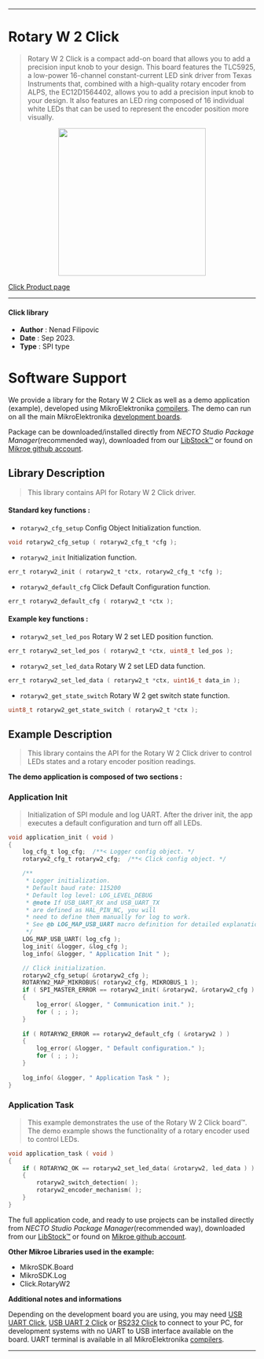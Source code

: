 
---
# Rotary W 2 Click

> Rotary W 2 Click is a compact add-on board that allows you to add a precision input knob to your design. This board features the TLC5925, a low-power 16-channel constant-current LED sink driver from Texas Instruments that, combined with a high-quality rotary encoder from ALPS, the EC12D1564402, allows you to add a precision input knob to your design. It also features an LED ring composed of 16 individual white LEDs that can be used to represent the encoder position more visually.

<p align="center">
  <img src="https://download.mikroe.com/images/click_for_ide/rotaryw2_click.png" height=300px>
</p>

[Click Product page](https://www.mikroe.com/rotary-w-2-click)

---


#### Click library

- **Author**        : Nenad Filipovic
- **Date**          : Sep 2023.
- **Type**          : SPI type


# Software Support

We provide a library for the Rotary W 2 Click
as well as a demo application (example), developed using MikroElektronika
[compilers](https://www.mikroe.com/necto-studio).
The demo can run on all the main MikroElektronika [development boards](https://www.mikroe.com/development-boards).

Package can be downloaded/installed directly from *NECTO Studio Package Manager*(recommended way), downloaded from our [LibStock&trade;](https://libstock.mikroe.com) or found on [Mikroe github account](https://github.com/MikroElektronika/mikrosdk_click_v2/tree/master/clicks).

## Library Description

> This library contains API for Rotary W 2 Click driver.

#### Standard key functions :

- `rotaryw2_cfg_setup` Config Object Initialization function.
```c
void rotaryw2_cfg_setup ( rotaryw2_cfg_t *cfg );
```

- `rotaryw2_init` Initialization function.
```c
err_t rotaryw2_init ( rotaryw2_t *ctx, rotaryw2_cfg_t *cfg );
```

- `rotaryw2_default_cfg` Click Default Configuration function.
```c
err_t rotaryw2_default_cfg ( rotaryw2_t *ctx );
```

#### Example key functions :

- `rotaryw2_set_led_pos` Rotary W 2 set LED position function.
```c
err_t rotaryw2_set_led_pos ( rotaryw2_t *ctx, uint8_t led_pos );
```

- `rotaryw2_set_led_data` Rotary W 2 set LED data function.
```c
err_t rotaryw2_set_led_data ( rotaryw2_t *ctx, uint16_t data_in );
```

- `rotaryw2_get_state_switch` Rotary W 2 get switch state function.
```c
uint8_t rotaryw2_get_state_switch ( rotaryw2_t *ctx );
```

## Example Description

> This library contains the API for the Rotary W 2 Click driver 
> to control LEDs states and a rotary encoder position readings.

**The demo application is composed of two sections :**

### Application Init

> Initialization of SPI module and log UART.
> After the driver init, the app executes a default configuration and turn off all LEDs.

```c
void application_init ( void )
{
    log_cfg_t log_cfg;  /**< Logger config object. */
    rotaryw2_cfg_t rotaryw2_cfg;  /**< Click config object. */

    /** 
     * Logger initialization.
     * Default baud rate: 115200
     * Default log level: LOG_LEVEL_DEBUG
     * @note If USB_UART_RX and USB_UART_TX 
     * are defined as HAL_PIN_NC, you will 
     * need to define them manually for log to work. 
     * See @b LOG_MAP_USB_UART macro definition for detailed explanation.
     */
    LOG_MAP_USB_UART( log_cfg );
    log_init( &logger, &log_cfg );
    log_info( &logger, " Application Init " );

    // Click initialization.
    rotaryw2_cfg_setup( &rotaryw2_cfg );
    ROTARYW2_MAP_MIKROBUS( rotaryw2_cfg, MIKROBUS_1 );
    if ( SPI_MASTER_ERROR == rotaryw2_init( &rotaryw2, &rotaryw2_cfg ) )
    {
        log_error( &logger, " Communication init." );
        for ( ; ; );
    }
    
    if ( ROTARYW2_ERROR == rotaryw2_default_cfg ( &rotaryw2 ) )
    {
        log_error( &logger, " Default configuration." );
        for ( ; ; );
    }
    
    log_info( &logger, " Application Task " );
}
```

### Application Task

> This example demonstrates the use of the Rotary W 2 Click board™.
> The demo example shows the functionality of a rotary encoder used to control LEDs.

```c
void application_task ( void )
{
    if ( ROTARYW2_OK == rotaryw2_set_led_data( &rotaryw2, led_data ) )
    {
        rotaryw2_switch_detection( );
        rotaryw2_encoder_mechanism( );
    }
}
```

The full application code, and ready to use projects can be installed directly from *NECTO Studio Package Manager*(recommended way), downloaded from our [LibStock&trade;](https://libstock.mikroe.com) or found on [Mikroe github account](https://github.com/MikroElektronika/mikrosdk_click_v2/tree/master/clicks).

**Other Mikroe Libraries used in the example:**

- MikroSDK.Board
- MikroSDK.Log
- Click.RotaryW2

**Additional notes and informations**

Depending on the development board you are using, you may need
[USB UART Click](https://www.mikroe.com/usb-uart-click),
[USB UART 2 Click](https://www.mikroe.com/usb-uart-2-click) or
[RS232 Click](https://www.mikroe.com/rs232-click) to connect to your PC, for
development systems with no UART to USB interface available on the board. UART
terminal is available in all MikroElektronika
[compilers](https://shop.mikroe.com/compilers).

---
